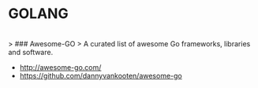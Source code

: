 # GOLANG

<br />
> ### Awesome-GO
> A curated list of awesome Go frameworks, libraries and software.

- http://awesome-go.com/
- https://github.com/dannyvankooten/awesome-go
